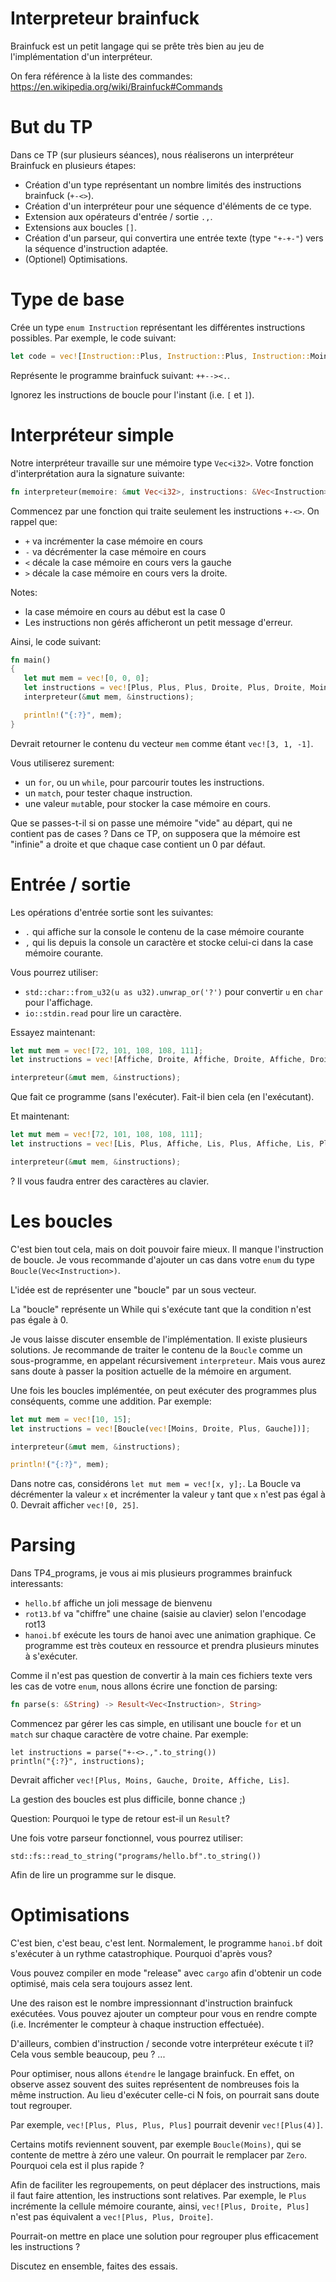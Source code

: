 # Interpreteur brainfuck

Brainfuck est un petit langage qui se prête très bien au jeu de l'implémentation d'un interpréteur.

On fera référence à la liste des commandes: https://en.wikipedia.org/wiki/Brainfuck#Commands

# But du TP

Dans ce TP (sur plusieurs séances), nous réaliserons un interpréteur Brainfuck en plusieurs étapes:

- Création d'un type représentant un nombre limités des instructions brainfuck (`+-<>`).
- Création d'un interpréteur pour une séquence d'éléments de ce type.
- Extension aux opérateurs d'entrée / sortie `.,`.
- Extensions aux boucles `[]`.
- Création d'un parseur, qui convertira une entrée texte (type `"+-+-"`) vers la séquence d'instruction adaptée.
- (Optionel) Optimisations.

# Type de base

Crée un type `enum Instruction` représentant les différentes instructions possibles. Par exemple, le code suivant:

```rust
let code = vec![Instruction::Plus, Instruction::Plus, Instruction::Moins, Instruction::Moins, Instruction::Droite, Instruction::Gauche, Instruction::Affiche];
```

Représente le programme brainfuck suivant: `++--><.`.

Ignorez les instructions de boucle pour l'instant (i.e. `[` et `]`).

# Interpréteur simple

Notre interpréteur travaille sur une mémoire type `Vec<i32>`. Votre fonction d'interprétation aura la signature suivante:

```rust
fn interpreteur(memoire: &mut Vec<i32>, instructions: &Vec<Instruction>)
```

Commencez par une fonction qui traite seulement les instructions `+-<>`. On rappel que:

- `+` va incrémenter la case mémoire en cours
- `-` va décrémenter la case mémoire en cours
- `<` décale la case mémoire en cours vers la gauche
- `>` décale la case mémoire en cours vers la droite.

Notes:

- la case mémoire en cours au début est la case 0
- Les instructions non gérés afficheront un petit message d'erreur.

Ainsi, le code suivant:

```rust
fn main()
{
   let mut mem = vec![0, 0, 0];
   let instructions = vec![Plus, Plus, Plus, Droite, Plus, Droite, Moins];
   interpreteur(&mut mem, &instructions);

   println!("{:?}", mem);
}
```

Devrait retourner le contenu du vecteur `mem` comme étant `vec![3, 1, -1]`.

Vous utiliserez surement:

- un `for`, ou un `while`, pour parcourir toutes les instructions.
- un `match`, pour tester chaque instruction.
- une valeur `mut`able, pour stocker la case mémoire en cours.

Que se passes-t-il si on passe une mémoire "vide" au départ, qui ne contient
pas de cases ? Dans ce TP, on supposera que la mémoire est "infinie" a droite
et que chaque case contient un 0 par défaut.

# Entrée / sortie

Les opérations d'entrée sortie sont les suivantes:

- `.` qui affiche sur la console le contenu de la case mémoire courante
- `,` qui lis depuis la console un caractère et stocke celui-ci dans la case mémoire courante.

Vous pourrez utiliser:

- `std::char::from_u32(u as u32).unwrap_or('?')` pour convertir `u` en `char` pour l'affichage.
- `io::stdin.read` pour lire un caractère.

Essayez maintenant:

```rust
let mut mem = vec![72, 101, 108, 108, 111];
let instructions = vec![Affiche, Droite, Affiche, Droite, Affiche, Droite, Affiche, Droite, Affiche];

interpreteur(&mut mem, &instructions);
```

Que fait ce programme (sans l'exécuter). Fait-il bien cela (en l'exécutant).

Et maintenant:

```rust
let mut mem = vec![72, 101, 108, 108, 111];
let instructions = vec![Lis, Plus, Affiche, Lis, Plus, Affiche, Lis, Plus, Lis, Plus, Affiche];

interpreteur(&mut mem, &instructions);
```

? Il vous faudra entrer des caractères au clavier.

# Les boucles

C'est bien tout cela, mais on doit pouvoir faire mieux. Il manque l'instruction de boucle. Je vous recommande d'ajouter un cas dans votre `enum` du type `Boucle(Vec<Instruction>)`.

L'idée est de représenter une "boucle" par un sous vecteur.

La "boucle" représente un While qui s'exécute tant que la condition n'est pas égale à 0.

Je vous laisse discuter ensemble de l'implémentation. Il existe plusieurs solutions. Je recommande de traiter le contenu de la `Boucle` comme un sous-programme, en appelant récursivement `interpreteur`. Mais vous aurez sans doute à passer la position actuelle de la mémoire en argument.

Une fois les boucles implémentée, on peut exécuter des programmes plus conséquents, comme une addition. Par exemple:

```rust
let mut mem = vec![10, 15];
let instructions = vec![Boucle(vec![Moins, Droite, Plus, Gauche])];

interpreteur(&mut mem, &instructions);

println!("{:?}", mem);
```

Dans notre cas, considérons `let mut mem = vec![x, y];`. La Boucle va décrémenter la valeur `x` et incrémenter la valeur `y` tant que `x` n'est pas égal à 0.
Devrait afficher `vec![0, 25]`.

# Parsing

Dans TP4_programs, je vous ai mis plusieurs programmes brainfuck interessants:

- `hello.bf` affiche un joli message de bienvenu
- `rot13.bf` va "chiffre" une chaine (saisie au clavier) selon l'encodage rot13
- `hanoi.bf` exécute les tours de hanoi avec une animation graphique. Ce programme est très couteux en ressource et prendra plusieurs minutes à s'exécuter.

Comme il n'est pas question de convertir à la main ces fichiers texte vers les cas de votre `enum`, nous allons écrire une fonction de parsing:

```rust
fn parse(s: &String) -> Result<Vec<Instruction>, String>
```

Commencez par gérer les cas simple, en utilisant une boucle `for` et un `match` sur chaque caractère de votre chaine. Par exemple:

```
let instructions = parse("+-<>.,".to_string())
println("{:?}", instructions);
```

Devrait afficher `vec![Plus, Moins, Gauche, Droite, Affiche, Lis]`.

La gestion des boucles est plus difficile, bonne chance ;)

Question: Pourquoi le type de retour est-il un `Result`?

Une fois votre parseur fonctionnel, vous pourrez utiliser:

```
std::fs::read_to_string("programs/hello.bf".to_string())
```

Afin de lire un programme sur le disque.

# Optimisations

C'est bien, c'est beau, c'est lent. Normalement, le programme `hanoi.bf` doit s'exécuter à un rythme catastrophique. Pourquoi d'après vous?

Vous pouvez compiler en mode "release" avec `cargo` afin d'obtenir un code optimisé, mais cela sera toujours assez lent.

Une des raison est le nombre impressionnant d'instruction brainfuck exécutées. Vous pouvez ajouter un compteur pour vous en rendre compte (i.e. Incrémenter le compteur à chaque instruction effectuée).

D'ailleurs, combien d'instruction / seconde votre interpréteur exécute t il? Cela vous semble beaucoup, peu ? ...

Pour optimiser, nous allons `étendre` le langage brainfuck. En effet, on observe assez souvent des suites représentent de nombreuses fois la même instruction. Au lieu d'exécuter celle-ci N fois, on pourrait sans doute tout regrouper.

Par exemple, `vec![Plus, Plus, Plus, Plus]` pourrait devenir `vec![Plus(4)]`.

Certains motifs reviennent souvent, par exemple `Boucle(Moins)`, qui se contente de mettre à zéro une valeur. On pourrait le remplacer par `Zero`. Pourquoi cela est il plus rapide ?

Afin de faciliter les regroupements, on peut déplacer des instructions, mais il faut faire attention, les instructions sont relatives. Par exemple, le `Plus` incrémente la cellule mémoire courante, ainsi, `vec![Plus, Droite, Plus]` n'est pas équivalent a `vec![Plus, Plus, Droite]`.

Pourrait-on mettre en place une solution pour regrouper plus efficacement les instructions ?

Discutez en ensemble, faites des essais.


